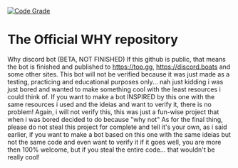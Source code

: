 [![Code Grade](https://www.code-inspector.com/project/26228/status/svg)](https://frontend.code-inspector.com/public/project/26228/why2/dashboard)
# The Official WHY repository
Why discord bot (BETA, NOT FINISHED) If this github is public, that means the bot is finished and published to https://top.gg, https://discord.boats and some other sites. This bot will not be verified because it was just made as a testing, practicing and educational purposes only... nah just kidding i was just bored and wanted to make something cool with the least resources i could think of. If you want to make a bot INSPIRED by this one with the same resources i used and the ideias and want to verify it, there is no problem! Again, i will not verify this, this was just a fun-wise project that when i was bored decided to do because "why not" As for the final thing, please do not steal this project for complete and tell it's your own, as i said earlier, if you want to make a bot based on this one with the same ideias but not the same code and even want to verify it if it goes well, you are more then 100% welcome, but if you steal the entire code... that wouldn't be really cool!
